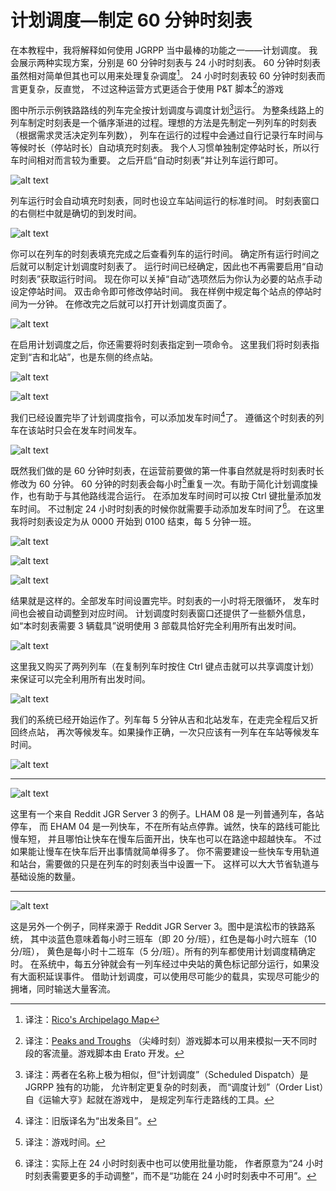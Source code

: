 # 计划调度—制定 60 分钟时刻表

在本教程中，我将解释如何使用 JGRPP 当中最棒的功能之一——计划调度。
我会展示两种实现方案，分别是 60 分钟时刻表与 24 小时时刻表。
60 分钟时刻表虽然相对简单但其也可以用来处理复杂调度[^1]。
24 小时时刻表较 60 分钟时刻表而言更复杂，反直觉，
不过这种运营方式更适合于使用 P&T 脚本[^2]的游戏

[^1]: 译注：[Rico's Archipelago Map](https://discord.com/channels/142724111502802944/1134148110654902292)
[^2]: 译注：[Peaks and Troughs](https://www.tt-forums.net/viewtopic.php?t=87840)
（尖峰时刻）游戏脚本可以用来模拟一天不同时段的客流量。游戏脚本由 Erato 开发。

图中所示示例铁路路线的列车完全按计划调度与调度计划[^3]运行。
为整条线路上的列车制定时刻表是一个循序渐进的过程。理想的方法是先制定一列列车的时刻表
（根据需求灵活决定列车列数），
列车在运行的过程中会通过自行记录行车时间与等候时长（停站时长）自动填充时刻表。
我个人习惯单独制定停站时长，所以行车时间相对而言较为重要。
之后开启“自动时刻表”并让列车运行即可。

![alt text](images/60min_timetabling/image-000.png)

[^3]: 译注：两者在名称上极为相似，但“计划调度”（Scheduled Dispatch）是 JGRPP 独有的功能，
允许制定更复杂的时刻表，
而“调度计划”（Order List）自《运输大亨》起就在游戏中，
是规定列车行走路线的工具。

列车运行时会自动填充时刻表，同时也设立车站间运行的标准时间。
时刻表窗口的右侧栏中就是确切的到发时间。

![alt text](images/60min_timetabling/image-001.png)

你可以在列车的时刻表填充完成之后查看列车的运行时间。
确定所有运行时间之后就可以制定计划调度时刻表了。
运行时间已经确定，因此也不再需要启用“自动时刻表”获取运行时间。
现在你可以关掉“自动”选项然后为你认为必要的站点手动设定停站时间。
双击命令即可修改停站时间。
我在样例中规定每个站点的停站时间为一分钟。
在修改完之后就可以打开计划调度页面了。

![alt text](images/60min_timetabling/image-002.png)

在启用计划调度之后，你还需要将时刻表指定到一项命令。
这里我们将时刻表指定到“吉和北站”，也是东侧的终点站。

![alt text](images/60min_timetabling/image-003.png)

![alt text](images/60min_timetabling/image-004.png)

我们已经设置完毕了计划调度指令，可以添加发车时间[^4]了。
遵循这个时刻表的列车在该站时只会在发车时间发车。

![alt text](images/60min_timetabling/image-005.png)

[^4]: 译注：旧版译名为“出发条目”。

既然我们做的是 60 分钟时刻表，在运营前要做的第一件事自然就是将时刻表时长修改为 60 分钟。
60 分钟的时刻表会每小时[^5]重复一次。有助于简化计划调度操作，也有助于与其他路线混合运行。
在添加发车时间时可以按 Ctrl 键批量添加发车时间。
不过制定 24 小时时刻表的时候你就需要手动添加发车时间了[^6]。
在这里我将时刻表设定为从 0000 开始到 0100 结束，每 5 分钟一班。

![alt text](images/60min_timetabling/image-006.png)

![alt text](images/60min_timetabling/image-007.png)

![alt text](images/60min_timetabling/image-008.png)

[^5]: 译注：游戏时间。
[^6]: 译注：实际上在 24 小时时刻表中也可以使用批量功能，
作者原意为“24 小时时刻表需要更多的手动调整”，而不是“功能在 24 小时时刻表中不可用”。

结果就是这样的。全部发车时间设置完毕。时刻表的一小时将无限循环，
发车时间也会被自动调整到对应时间。
计划调度时刻表窗口还提供了一些额外信息，
如“本时刻表需要 3 辆载具”说明使用 3 部载具恰好完全利用所有出发时间。

![alt text](images/60min_timetabling/image-009.png)

这里我又购买了两列列车（在复制列车时按住 Ctrl 键点击就可以共享调度计划）
来保证可以完全利用所有出发时间。

![alt text](images/60min_timetabling/image-010.png)

我们的系统已经开始运作了。列车每 5 分钟从吉和北站发车，在走完全程后又折回终点站，
再次等候发车。如果操作正确，一次只应该有一列车在车站等候发车时间。

![alt text](images/60min_timetabling/image-011.png)

---

![alt text](images/60min_timetabling/image-012.png)

这里有一个来自 Reddit JGR Server 3 的例子。LHAM 08 是一列普通列车，各站停车，
而 EHAM 04 是一列快车，不在所有站点停靠。诚然，快车的路线可能比慢车短，
并且哪怕让快车在慢车后面开出，快车也可以在路途中超越快车。
不过如果能让慢车在快车后开出事情就简单得多了。
你不需要建设一些快车专用轨道和站台，需要做的只是在列车的时刻表当中设置一下。
这样可以大大节省轨道与基础设施的数量。

---

![alt text](images/60min_timetabling/image-013.png)

这是另外一个例子，同样来源于 Reddit JGR Server 3。图中是滨松市的铁路系统，
其中淡蓝色意味着每小时三班车（即 20 分/班），红色是每小时六班车（10 分/班），
黄色是每小时十二班车（5 分/班）。所有的列车都使用计划调度精确定时。
在系统中，每五分钟就会有一列车经过中央站的黄色标记部分运行，如果没有大面积延误事件。
借助计划调度，可以使用尽可能少的载具，实现尽可能少的拥堵，同时输送大量客流。

